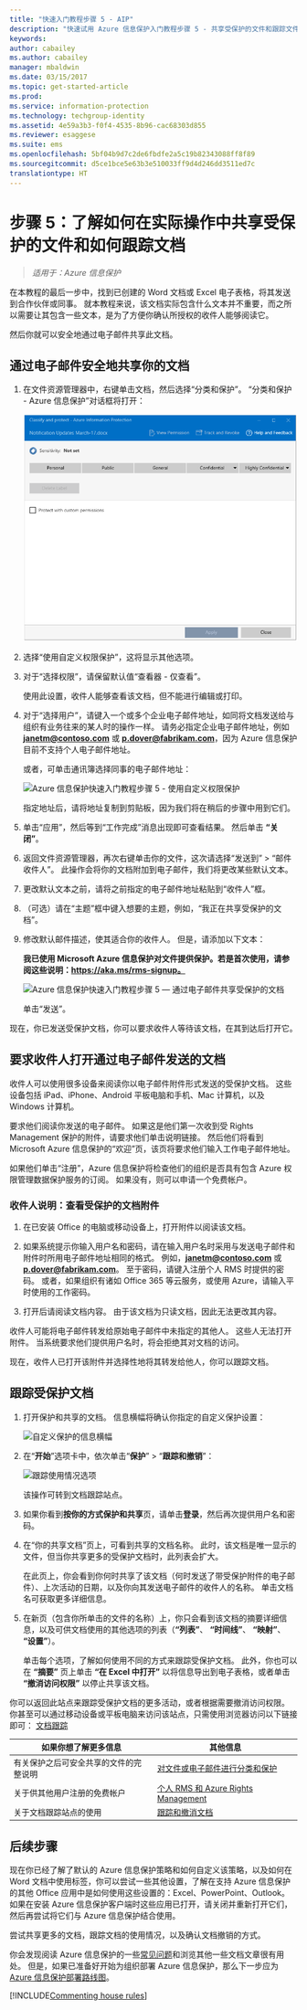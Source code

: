 ```yaml
---
title: "快速入门教程步骤 5 - AIP"
description: "快速试用 Azure 信息保护入门教程步骤 5 - 共享受保护的文件和跟踪文件。"
keywords: 
author: cabailey
ms.author: cabailey
manager: mbaldwin
ms.date: 03/15/2017
ms.topic: get-started-article
ms.prod: 
ms.service: information-protection
ms.technology: techgroup-identity
ms.assetid: 4e59a3b3-f0f4-4535-8b96-cac68303d855
ms.reviewer: esaggese
ms.suite: ems
ms.openlocfilehash: 5bf04b9d7c2de6fbdfe2a5c19b82343088ff8f89
ms.sourcegitcommit: d5ce1bce5e63b3e510033ff9d4d246dd3511ed7c
translationtype: HT
---
```

# <a name="step-5-see-sharing-of-protected-files-in-action-and-track-your-document"></a>步骤 5：了解如何在实际操作中共享受保护的文件和如何跟踪文档 

>*适用于：Azure 信息保护*

在本教程的最后一步中，找到已创建的 Word 文档或 Excel 电子表格，将其发送到合作伙伴或同事。 就本教程来说，该文档实际包含什么文本并不重要，而之所以需要让其包含一些文本，是为了方便你确认所授权的收件人能够阅读它。

然后你就可以安全地通过电子邮件共享此文档。 

## <a name="to-safely-share-your-document-by-email"></a>通过电子邮件安全地共享你的文档

1. 在文件资源管理器中，右键单击文档，然后选择“分类和保护”。 “分类和保护 - Azure 信息保护”对话框将打开：

    ![Azure 信息保护快速入门教程步骤 5 - 右键单击“分类和保护”](../media/classify-protect-dialog.png)

2. 选择“使用自定义权限保护”，这将显示其他选项。

3. 对于“选择权限”，请保留默认值“查看器 - 仅查看”。

    使用此设置，收件人能够查看该文档，但不能进行编辑或打印。

4. 对于“选择用户”，请键入一个或多个企业电子邮件地址，如同将文档发送给与组织有业务往来的某人时的操作一样。 请务必指定企业电子邮件地址，例如 **janetm@contoso.com** 或 **p.dover@fabrikam.com**，因为 Azure 信息保护目前不支持个人电子邮件地址。 

    或者，可单击通讯簿选择同事的电子邮件地址：

    ![Azure 信息保护快速入门教程步骤 5 - 使用自定义权限保护](../media/protect-custom-permissions.png)  
    
    指定地址后，请将地址复制到剪贴板，因为我们将在稍后的步骤中用到它们。

5. 单击“应用”，然后等到“工作完成”消息出现即可查看结果。 然后单击 **“关闭”**。

4. 返回文件资源管理器，再次右键单击你的文件，这次请选择“发送到” > “邮件收件人”。 此操作会将你的文档附加到电子邮件，我们将更改某些默认文本。

5. 更改默认文本之前，请将之前指定的电子邮件地址粘贴到“收件人”框。 

6. （可选）请在“主题”框中键入想要的主题，例如，“我正在共享受保护的文档”。 

7. 修改默认邮件描述，使其适合你的收件人。 但是，请添加以下文本：

    **我已使用 Microsoft Azure 信息保护对文件提供保护。若是首次使用，请参阅这些说明：https://aka.ms/rms-signup。** 

    ![Azure 信息保护快速入门教程步骤 5 — 通过电子邮件共享受保护的文档](../media/share-protected-email.png)

    单击“发送”。

现在，你已发送受保护文档，你可以要求收件人等待该文档，在其到达后打开它。 

## <a name="ask-your-recipients-to-open-the-emailed-document"></a>要求收件人打开通过电子邮件发送的文档

收件人可以使用很多设备来阅读你以电子邮件附件形式发送的受保护文档。 这些设备包括 iPad、iPhone、Android 平板电脑和手机、Mac 计算机，以及 Windows 计算机。

要求他们阅读你发送的电子邮件。 如果这是他们第一次收到受 Rights Management 保护的附件，请要求他们单击说明链接。 然后他们将看到 Microsoft Azure 信息保护的“欢迎”页，该页将要求他们输入工作电子邮件地址。

如果他们单击“注册”，Azure 信息保护将检查他们的组织是否具有包含 Azure 权限管理数据保护服务的订阅。 如果没有，则可以申请一个免费帐户。

### <a name="instructions-for-recipient-to-view-the-protected-document-attachment"></a>收件人说明：查看受保护的文档附件

1. 在已安装 Office 的电脑或移动设备上，打开附件以阅读该文档。  

2.  如果系统提示你输入用户名和密码，请在输入用户名时采用与发送电子邮件和附件时所用电子邮件地址相同的格式。 例如，**janetm@contoso.com** 或 **p.dover@fabrikam.com**。 至于密码，请键入注册个人 RMS 时提供的密码。 或者，如果组织有诸如 Office 365 等云服务，或使用 Azure，请输入平时使用的工作密码。

3. 打开后请阅读文档内容。 由于该文档为只读文档，因此无法更改其内容。

收件人可能将电子邮件转发给原始电子邮件中未指定的其他人。 这些人无法打开附件。 当系统要求他们提供用户名时，将会拒绝其对文档的访问。

现在，收件人已打开该附件并选择性地将其转发给他人，你可以跟踪文档。

## <a name="to-track-your-protected-document"></a>跟踪受保护文档

1.  打开保护和共享的文档。 信息横幅将确认你指定的自定义保护设置：

    ![自定义保护的信息横幅](../media/information-banner-custom-protection.png)

2.  在“**开始**”选项卡中，依次单击“**保护**” > “**跟踪和撤销**”：

    ![跟踪使用情况选项](../media/track-usage-callout.png)

    该操作可转到文档跟踪站点。

2.  如果你看到**按你的方式保护和共享**页，请单击**登录**，然后再次提供用户名和密码。

3.  在“你的共享文档”页上，可看到共享的文档名称。 此时，该文档是唯一显示的文件，但当你共享更多的受保护文档时，此列表会扩大。

    在此页上，你会看到你何时共享了该文档（何时发送了带受保护附件的电子邮件）、上次活动的日期，以及你向其发送电子邮件的收件人的名称。 单击文档名可获取更多详细信息。

4.  在新页（包含你所单击的文件的名称）上，你只会看到该文档的摘要详细信息，以及可供文档使用的其他选项的列表（**“列表”**、 **“时间线”**、 **“映射”**、 **“设置”**）。

    单击每个选项，了解如何使用不同的方式来跟踪受保护文档。 此外，你也可以在 **“摘要”** 页上单击 **“在 Excel 中打开”** 以将信息导出到电子表格，或者单击 **“撤消访问权限”** 以停止共享该文档。

你可以返回此站点来跟踪受保护文档的更多活动，或者根据需要撤消访问权限。 你甚至可以通过移动设备或平板电脑来访问该站点，只需使用浏览器访问以下链接即可： [文档跟踪](http://go.microsoft.com/fwlink/?LinkId=529562)



|如果你想了解更多信息|其他信息|
|--------------------------------|--------------------------|
|有关保护之后可安全共享的文件的完整说明|[对文件或电子邮件进行分类和保护](../rms-client/client-classify-protect.md)|
|关于供其他用户注册的免费帐户|[个人 RMS 和 Azure Rights Management](../understand-explore/rms-for-individuals.md)|
|关于文档跟踪站点的使用|[跟踪和撤消文档](../rms-client/client-track-revoke.md)


## <a name="next-steps"></a>后续步骤

现在你已经了解了默认的 Azure 信息保护策略和如何自定义该策略，以及如何在 Word 文档中使用标签，你可以尝试一些其他设置，了解在支持 Azure 信息保护的其他 Office 应用中是如何使用这些设置的：Excel、PowerPoint、Outlook。 如果在安装 Azure 信息保护客户端时这些应用已打开，请关闭并重新打开它们，然后再尝试将它们与 Azure 信息保护结合使用。

尝试共享更多的文档，跟踪文档的使用情况，以及确认文档撤销的方式。

你会发现阅读 Azure 信息保护的一些[常见问题](faqs.md)和浏览其他一些文档文章很有用处。 但是，如果已准备好开始为组织部署 Azure 信息保护，那么下一步应为 [Azure 信息保护部署路线图](../plan-design/deployment-roadmap.md)。 

[!INCLUDE[Commenting house rules](../includes/houserules.md)]